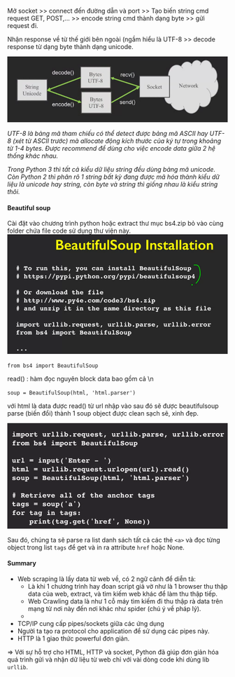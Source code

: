 Mở socket >> connect đến đường dẫn và port >> Tạo biến string cmd request GET, POST,... >> encode string cmd thành dạng byte >> gửi request đi.

Nhận response về từ thế giới bên ngoài (ngầm hiểu là UTF-8 >> decode response từ dạng byte thành dạng unicode.

![](/assets/images/unicode.png)  

*UTF-8 là bảng mã tham chiếu có thể detect được bảng mã ASCII hay UTF-8 (xét từ ASCII trước) mà allocate động kích thước của ký tự trong khoảng từ 1-4 bytes. Được recommend để dùng cho việc encode data giữa 2 hệ thống khác nhau.*


*Trong Python 3 thì tất cả kiểu dữ liệu string đều dùng bảng mã unicode. Còn Python 2 thì phân rõ 1 string bất kỳ đang được mã hóa thành kiểu dữ liệu là unicode hay string, còn byte và string thì giống nhau là kiểu string thôi.*


#### Beautiful soup
Cài đặt vào chương trình python hoặc extract thư mục bs4.zip bỏ vào cùng folder chứa file code sử dụng thư viện này.
![](/assets/images/install-bs4.png) 

``from bs4 import BeautifulSoup``
  
read() : hàm đọc nguyên block data bao gồm cả \n

``soup = BeautifulSoup(html, 'html.parser')``

với html là data được read() từ url nhập vào
sau đó sẽ được beautifulsoup parse (biến đổi) thành 1 soup object được clean sạch sẽ, xinh đẹp.

![](/assets/images/bs4.png) 

Sau đó, chúng ta sẽ parse ra list danh sách tất cả các thẻ ``<a>`` và đọc từng object trong list ``tags`` để get và in ra attribute ``href`` hoặc None.

#### Summary
* Web scraping là lấy data từ web về, có 2 ngữ cảnh để diễn tả:
	* Là khi 1 chương trình hay đoan script giả vờ như là 1 browser thu thập data của web, extract, và tìm kiếm web khác để làm thu thập tiếp.
	* Web Crawling data là như 1 cỗ máy tìm kiếm đi thu thập rà data trên mạng từ nơi này đến nơi khác như spider (chú ý về pháp lý).
	* 
* TCP/IP cung cấp pipes/sockets giữa các ứng dụng
* Người ta tạo ra protocol cho application để sử dụng các pipes này.
* HTTP là 1 giao thức powerful đơn giản.

=> Với sự hỗ trợ cho HTML, HTTP và socket, Python đã giúp đơn giản hóa quá trình gửi và nhận dữ liệu từ web chỉ với vài dòng code khi dùng lib ``urllib``. 